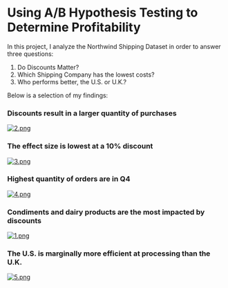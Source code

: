 
# Using A/B Hypothesis Testing to Determine Profitability 

In this project, I analyze the Northwind Shipping Dataset in order to answer three questions: 
1. Do Discounts Matter?
2. Which Shipping Company has the lowest costs?
3. Who performs better, the U.S. or U.K.?

Below is a selection of my findings:

### Discounts result in a larger quantity of purchases
[![2.png](https://i.postimg.cc/9Fx7k9hH/2.png)](https://postimg.cc/WhkzFhz5)

### The effect size is lowest at a 10% discount
[![3.png](https://i.postimg.cc/bY9bQMVJ/3.png)](https://postimg.cc/w337zWp8)

### Highest quantity of orders are in Q4
[![4.png](https://i.postimg.cc/RVCtGR2T/4.png)](https://postimg.cc/xq7q1Kfk)

### Condiments and dairy products are the most impacted by discounts
[![1.png](https://i.postimg.cc/KznTpsZ0/1.png)](https://postimg.cc/FdH17pkS)

### The U.S. is marginally more efficient at processing than the U.K.
[![5.png](https://i.postimg.cc/nr2Dpj97/5.png)](https://postimg.cc/30yRZwBJ)